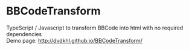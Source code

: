 BBCodeTransform
===============

TypeScript / Javascript to transform BBCode into html with no required dependencies  
Demo page: http://dvdkhl.github.io/BBCodeTransform/
